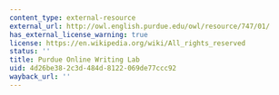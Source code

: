 ```yaml
---
content_type: external-resource
external_url: http://owl.english.purdue.edu/owl/resource/747/01/
has_external_license_warning: true
license: https://en.wikipedia.org/wiki/All_rights_reserved
status: ''
title: Purdue Online Writing Lab
uid: 4d26be38-2c3d-484d-8122-069de77ccc92
wayback_url: ''
---
```

